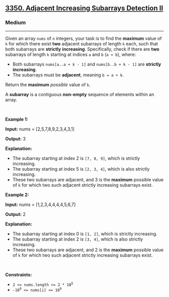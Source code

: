 <h2><a href="https://leetcode.com/problems/adjacent-increasing-subarrays-detection-ii/">3350. Adjacent Increasing Subarrays Detection II</a></h2><h3>Medium</h3><hr><div><p>Given an array <code>nums</code> of <code>n</code> integers, your task is to find the <strong>maximum</strong> value of <code>k</code> for which there exist <strong>two</strong> adjacent subarrays of length <code>k</code> each, such that both subarrays are <strong>strictly</strong> <strong>increasing</strong>. Specifically, check if there are <strong>two</strong> subarrays of length <code>k</code> starting at indices <code>a</code> and <code>b</code> (<code>a &lt; b</code>), where:</p>

<ul>
	<li>Both subarrays <code>nums[a..a + k - 1]</code> and <code>nums[b..b + k - 1]</code> are <strong>strictly increasing</strong>.</li>
	<li>The subarrays must be <strong>adjacent</strong>, meaning <code>b = a + k</code>.</li>
</ul>

<p>Return the <strong>maximum</strong> <em>possible</em> value of <code>k</code>.</p>

<p>A <strong>subarray</strong> is a contiguous <b>non-empty</b> sequence of elements within an array.</p>

<p>&nbsp;</p>
<p><strong class="example">Example 1:</strong></p>

<div class="example-block">
<p><strong>Input:</strong> <span class="example-io">nums = [2,5,7,8,9,2,3,4,3,1]</span></p>

<p><strong>Output:</strong> <span class="example-io">3</span></p>

<p><strong>Explanation:</strong></p>

<ul>
	<li>The subarray starting at index 2 is <code>[7, 8, 9]</code>, which is strictly increasing.</li>
	<li>The subarray starting at index 5 is <code>[2, 3, 4]</code>, which is also strictly increasing.</li>
	<li>These two subarrays are adjacent, and 3 is the <strong>maximum</strong> possible value of <code>k</code> for which two such adjacent strictly increasing subarrays exist.</li>
</ul>
</div>

<p><strong class="example">Example 2:</strong></p>

<div class="example-block">
<p><strong>Input:</strong> <span class="example-io">nums = [1,2,3,4,4,4,4,5,6,7]</span></p>

<p><strong>Output:</strong> <span class="example-io">2</span></p>

<p><strong>Explanation:</strong></p>

<ul>
	<li>The subarray starting at index 0 is <code>[1, 2]</code>, which is strictly increasing.</li>
	<li>The subarray starting at index 2 is <code>[3, 4]</code>, which is also strictly increasing.</li>
	<li>These two subarrays are adjacent, and 2 is the <strong>maximum</strong> possible value of <code>k</code> for which two such adjacent strictly increasing subarrays exist.</li>
</ul>
</div>

<p>&nbsp;</p>
<p><strong>Constraints:</strong></p>

<ul>
	<li><code>2 &lt;= nums.length &lt;= 2 * 10<sup>5</sup></code></li>
	<li><code>-10<sup>9</sup> &lt;= nums[i] &lt;= 10<sup>9</sup></code></li>
</ul>
</div>